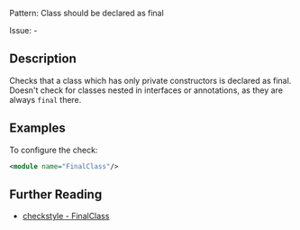 Pattern: Class should be declared as final

Issue: -

## Description

Checks that a class which has only private constructors is declared as final. Doesn't check for classes nested in interfaces or annotations, as they are always `final` there. 

## Examples

To configure the check: 


```xml
<module name="FinalClass"/>
```

## Further Reading

* [checkstyle - FinalClass](http://checkstyle.sourceforge.net/config_design.html#FinalClass)
